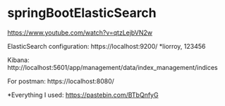 # springBootElasticSearch

https://www.youtube.com/watch?v=qtzLejbVN2w


ElasticSearch configuration: https://localhost:9200/       *liorroy, 123456

Kibana: http://localhost:5601/app/management/data/index_management/indices

For postman: https://localhost:8080/


*Everything I used: https://pastebin.com/BTbQnfyG

